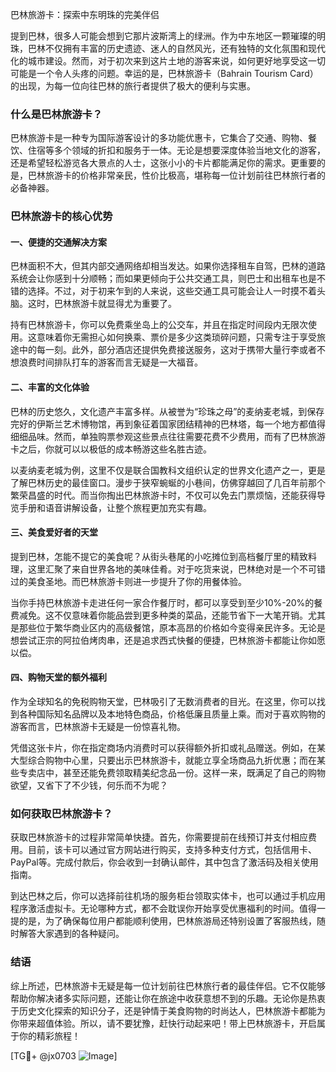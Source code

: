 巴林旅游卡：探索中东明珠的完美伴侣

提到巴林，很多人可能会想到它那片波斯湾上的绿洲。作为中东地区一颗璀璨的明珠，巴林不仅拥有丰富的历史遗迹、迷人的自然风光，还有独特的文化氛围和现代化的城市建设。然而，对于初次来到这片土地的游客来说，如何更好地享受这一切可能是一个令人头疼的问题。幸运的是，巴林旅游卡（Bahrain Tourism Card）的出现，为每一位向往巴林的旅行者提供了极大的便利与实惠。

### 什么是巴林旅游卡？

巴林旅游卡是一种专为国际游客设计的多功能优惠卡，它集合了交通、购物、餐饮、住宿等多个领域的折扣和服务于一体。无论是想要深度体验当地文化的游客，还是希望轻松游览各大景点的人士，这张小小的卡片都能满足你的需求。更重要的是，巴林旅游卡的价格非常亲民，性价比极高，堪称每一位计划前往巴林旅行者的必备神器。

### 巴林旅游卡的核心优势

#### 一、便捷的交通解决方案

巴林面积不大，但其内部交通网络却相当发达。如果你选择租车自驾，巴林的道路系统会让你感到十分顺畅；而如果更倾向于公共交通工具，则巴士和出租车也是不错的选择。不过，对于初来乍到的人来说，这些交通工具可能会让人一时摸不着头脑。这时，巴林旅游卡就显得尤为重要了。

持有巴林旅游卡，你可以免费乘坐岛上的公交车，并且在指定时间段内无限次使用。这意味着你无需担心如何换乘、票价是多少这类琐碎问题，只需专注于享受旅途中的每一刻。此外，部分酒店还提供免费接送服务，这对于携带大量行李或者不想浪费时间排队打车的游客而言无疑是一大福音。

#### 二、丰富的文化体验

巴林的历史悠久，文化遗产丰富多样。从被誉为“珍珠之母”的麦纳麦老城，到保存完好的伊斯兰艺术博物馆，再到象征着国家团结精神的巴林塔，每一个地方都值得细细品味。然而，单独购票参观这些景点往往需要花费不少费用，而有了巴林旅游卡之后，你就可以以极低的成本畅游这些名胜古迹。

以麦纳麦老城为例，这里不仅是联合国教科文组织认定的世界文化遗产之一，更是了解巴林历史的最佳窗口。漫步于狭窄蜿蜒的小巷间，仿佛穿越回了几百年前那个繁荣昌盛的时代。而当你掏出巴林旅游卡时，不仅可以免去门票烦恼，还能获得导览手册和语音讲解设备，让整个旅程更加充实有趣。

#### 三、美食爱好者的天堂

提到巴林，怎能不提它的美食呢？从街头巷尾的小吃摊位到高档餐厅里的精致料理，这里汇聚了来自世界各地的美味佳肴。对于吃货来说，巴林绝对是一个不可错过的美食圣地。而巴林旅游卡则进一步提升了你的用餐体验。

当你手持巴林旅游卡走进任何一家合作餐厅时，都可以享受到至少10%-20%的餐费减免。这不仅意味着你能品尝到更多种类的菜品，还能节省下一大笔开销。尤其是那些位于繁华商业区内的高级餐馆，原本高昂的价格如今变得亲民许多。无论是想尝试正宗的阿拉伯烤肉串，还是追求西式快餐的便捷，巴林旅游卡都能让你如愿以偿。

#### 四、购物天堂的额外福利

作为全球知名的免税购物天堂，巴林吸引了无数消费者的目光。在这里，你可以找到各种国际知名品牌以及本地特色商品，价格低廉且质量上乘。而对于喜欢购物的游客而言，巴林旅游卡无疑是一份惊喜礼物。

凭借这张卡片，你在指定商场内消费时可以获得额外折扣或礼品赠送。例如，在某大型综合购物中心里，只要出示巴林旅游卡，就能立享全场商品九折优惠；而在某些专卖店中，甚至还能免费领取精美纪念品一份。这样一来，既满足了自己的购物欲望，又省下了不少钱，何乐而不为呢？

### 如何获取巴林旅游卡？

获取巴林旅游卡的过程非常简单快捷。首先，你需要提前在线预订并支付相应费用。目前，该卡可以通过官方网站进行购买，支持多种支付方式，包括信用卡、PayPal等。完成付款后，你会收到一封确认邮件，其中包含了激活码及相关使用指南。

到达巴林之后，你可以选择前往机场的服务柜台领取实体卡，也可以通过手机应用程序激活虚拟卡。无论哪种方式，都不会耽误你开始享受优惠福利的时间。值得一提的是，为了确保每位用户都能顺利使用，巴林旅游局还特别设置了客服热线，随时解答大家遇到的各种疑问。

### 结语

综上所述，巴林旅游卡无疑是每一位计划前往巴林旅行者的最佳伴侣。它不仅能够帮助你解决诸多实际问题，还能让你在旅途中收获意想不到的乐趣。无论你是热衷于历史文化探索的知识分子，还是钟情于美食购物的时尚达人，巴林旅游卡都能为你带来超值体验。所以，请不要犹豫，赶快行动起来吧！带上巴林旅游卡，开启属于你的精彩旅程！

[TG💪+ @jx0703 ![Image](https://github.com/user-attachments/assets/dbca1d08-cadb-493c-b0ec-ad6f7a83f270)]
